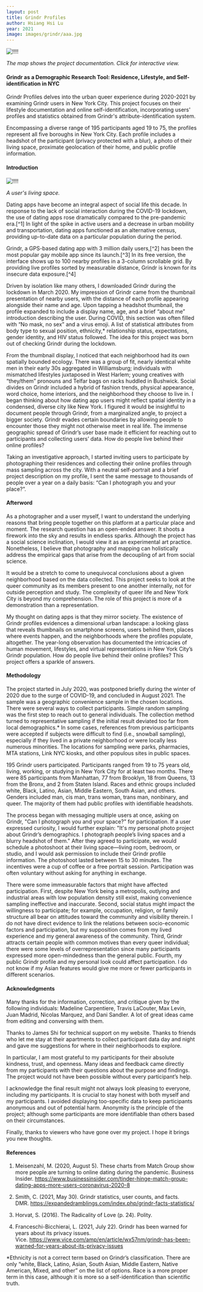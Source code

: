 ```yaml
---
layout: post
title: Grindr Profiles
author: Hsiang Hsi Lu
year: 2021
image: images/grindr/aaa.jpg
---
```

![!!!!](/aaaa.jpg)

*The map shows the project documentation. Click for interactive view.*

#### Grindr as a Demographic Research Tool: Residence, Lifestyle, and Self-identification in NYC

Grindr Profiles delves into the urban queer experience during 2020-2021 by examining Grindr users in New York City. This project focuses on their lifestyle documentation and online self-identification, incorporating users' profiles and statistics obtained from Grindr's attribute-identification system.

Encompassing a diverse range of 195 participants aged 19 to 75, the profiles represent all five boroughs in New York City. Each profile includes a headshot of the participant (privacy protected with a blur), a photo of their living space, proximate geolocation of their home, and public profile information.

#### Introduction

![!!!!](/aaaa.jpg)

*A user's living space.*

Dating apps have become an integral aspect of social life this decade. In response to the lack of social interaction during the COVID-19 lockdown, the use of dating apps rose dramatically compared to the pre-pandemic era.[^1] In light of the spike in active users and a decrease in urban mobility and transportation, dating apps functioned as an alternative census, providing up-to-date data on a particular population during the period.

Grindr, a GPS-based dating app with 3 million daily users,[^2] has been the most popular gay mobile app since its launch.[^3] In its free version, the interface shows up to 100 nearby profiles in a 3-column scrollable grid. By providing live profiles sorted by measurable distance, Grindr is known for its insecure data exposure.[^4]

Driven by isolation like many others, I downloaded Grindr during the lockdown in March 2020. My impression of Grindr came from the thumbnail presentation of nearby users, with the distance of each profile appearing alongside their name and age. Upon tapping a headshot thumbnail, the profile expanded to include a display name, age, and a brief “about me” introduction describing the user. During COVID, this section was often filled with “No mask, no sex” and a virus emoji. A list of statistical attributes from body type to sexual position, ethnicity,* relationship status, expectations, gender identity, and HIV status followed. The idea for this project was born out of checking Grindr during the lockdown.

From the thumbnail display, I noticed that each neighborhood had its own spatially bounded ecology. There was a group of fit, nearly identical white men in their early 30s aggregated in Williamsburg; individuals with mismatched lifestyles juxtaposed in West Harlem; young creatives with “they/them” pronouns and Telfar bags on racks huddled in Bushwick. Social divides on Grindr included a hybrid of fashion trends, physical appearance, word choice, home interiors, and the neighborhood they choose to live in. I began thinking about how dating app users might reflect spatial identity in a condensed, diverse city like New York. I figured it would be insightful to document people through Grindr, from a marginalized angle, to project a bigger society. Grindr evades certain boundaries by allowing people to encounter those they might not otherwise meet in real life. The immense geographic spread of Grindr’s user base made it efficient for reaching out to participants and collecting users’ data. How do people live behind their online profiles?

Taking an investigative approach, I started inviting users to participate by photographing their residences and collecting their online profiles through mass sampling across the city. With a neutral self-portrait and a brief project description on my profile, I sent the same message to thousands of people over a year on a daily basis: “Can I photograph you and your place?”.

#### Afterword

As a photographer and a user myself, I want to understand the underlying reasons that bring people together on this platform at a particular place and moment. The research question has an open-ended answer. It shoots a firework into the sky and results in endless sparks. Although the project has a social science inclination, I would view it as an experimental art practice. Nonetheless, I believe that photography and mapping can holistically address the empirical gaps that arise from the decoupling of art from social science.

It would be a stretch to come to unequivocal conclusions about a given neighborhood based on the data collected. This project seeks to look at the queer community as its members present to one another internally, not for outside perception and study. The complexity of queer life and New York City is beyond my comprehension. The role of this project is more of a demonstration than a representation.

My thought on dating apps is that they mirror society. The existence of Grindr profiles evidences a dimensional urban landscape: a looking glass that reveals thumbnails on smartphone screens, users behind them, places where events happen, and the neighborhoods where the profiles populate, altogether. The year-long observation has documented the intricacies of human movement, lifestyles, and virtual representations in New York City’s Grindr population. How do people live behind their online profiles? This project offers a sparkle of answers.

#### Methodology

The project started in July 2020, was postponed briefly during the winter of 2020 due to the surge of COVID-19, and concluded in August 2021. The sample was a geographic convenience sample in the chosen locations. There were several ways to collect participants. Simple random sampling was the first step to reach out to general individuals. The collection method turned to representative sampling if the initial result deviated too far from local demographics.* In some cases, references from previous participants were accepted if subjects were difficult to find (i.e., snowball sampling), especially if they lived in a private neighborhood or were locally less numerous minorities. The locations for sampling were parks, pharmacies, MTA stations, Link NYC kiosks, and other populous sites in public spaces.

195 Grindr users participated. Participants ranged from 19 to 75 years old, living, working, or studying in New York City for at least two months. There were 85 participants from Manhattan, 77 from Brooklyn, 18 from Queens, 13 from the Bronx, and 2 from Staten Island. Races and ethnic groups included white, Black, Latino, Asian, Middle Eastern, South Asian, and others. Genders included man, cis man, trans woman, trans man, nonbinary, and queer. The majority of them had public profiles with identifiable headshots.

The process began with messaging multiple users at once, asking on Grindr, "Can I photograph you and your space?" for participation. If a user expressed curiosity, I would further explain: "It's my personal photo project about Grindr’s demographics. I photograph people’s living spaces and a blurry headshot of them." After they agreed to participate, we would schedule a photoshoot at their living space—living room, bedroom, or studio, and I would ask permission to include their Grindr profile information. The photoshoot lasted between 15 to 30 minutes. The incentives were a cup of coffee or a free portrait session. Participation was often voluntary without asking for anything in exchange.

There were some immeasurable factors that might have affected participation. First, despite New York being a metropolis, outlying and industrial areas with low population density still exist, making convenience sampling ineffective and inaccurate. Second, social status might impact the willingness to participate; for example, occupation, religion, or family structure all bear on attitudes toward the community and visibility therein. I do not have direct evidence to link the relations between socio-economic factors and participation, but my supposition comes from my lived experience and my general awareness of the community. Third, Grindr attracts certain people with common motives than every queer individual; there were some levels of overrepresentation since many participants expressed more open-mindedness than the general public. Fourth, my public Grindr profile and my personal look could affect participation. I do not know if my Asian features would give me more or fewer participants in different scenarios.

#### Acknowledgments

Many thanks for the information, correction, and critique given by the following individuals: Madeline Carpentiere, Travis LaCouter, Max Levin, Juan Madrid, Nicolas Marquez, and Dani Sandler. A lot of great ideas came from editing and conversing with them.

Thanks to James Shi for technical support on my website. Thanks to friends who let me stay at their apartments to collect participant data day and night and gave me suggestions for where in their neighborhoods to explore.

In particular, I am most grateful to my participants for their absolute kindness, trust, and openness. Many ideas and feedback came directly from my participants with their questions about the purpose and findings. The project would not have been possible without every participant’s help.

I acknowledge the final result might not always look pleasing to everyone, including my participants. It is crucial to stay honest with both myself and my participants. I avoided displaying too-specific data to keep participants anonymous and out of potential harm. Anonymity is the principle of the project; although some participants are more identifiable than others based on their circumstances.

Finally, thanks to viewers who have gone over my project. I hope it brings you new thoughts.

#### References

1. Meisenzahl, M. (2020, August 5). These charts from Match Group show more people are turning to online dating during the pandemic. Business Insider. https://www.businessinsider.com/tinder-hinge-match-group-dating-apps-more-users-coronavirus-2020-8

2. Smith, C. (2021, May 30). Grindr statistics, user counts, and facts. DMR. https://expandedramblings.com/index.php/grindr-facts-statistics/

3. Horvat, S. (2016). The Radicality of Love (p. 24). Polity.

4. Franceschi-Bicchierai, L. (2021, July 22). Grindr has been warned for years about its privacy issues. Vice. https://www.vice.com/amp/en/article/wx57nm/grindr-has-been-warned-for-years-about-its-privacy-issues


*Ethnicity is not a correct term based on Grindr’s classification. There are only “white, Black, Latino, Asian, South Asian, Middle Eastern, Native American, Mixed, and other” on the list of options. Race is a more proper term in this case, although it is more so a self-identification than scientific truth.

​

​

​

​

​

​
​

​

​

​
​

​

​
​

​

​

​